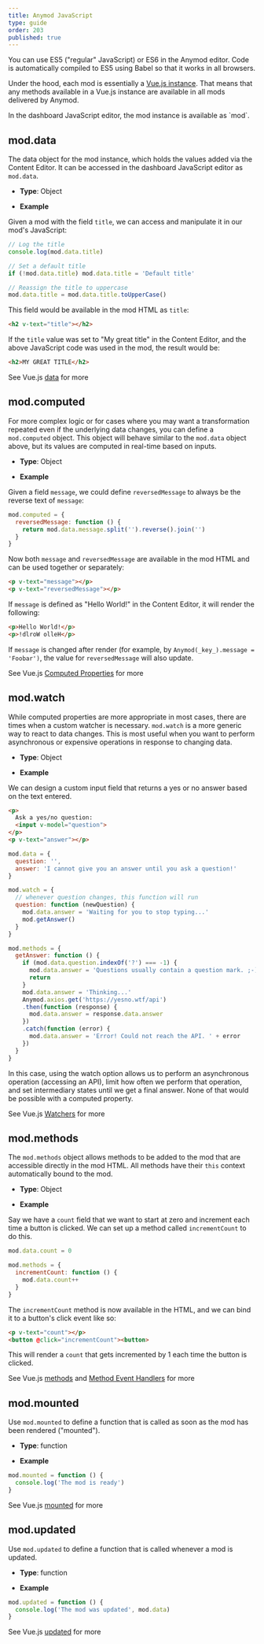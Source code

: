 ```yaml
---
title: Anymod JavaScript
type: guide
order: 203
published: true
---
```


<p class="tip">You can use ES5 ("regular" JavaScript) or ES6 in the Anymod editor. Code is automatically compiled to ES5 using Babel so that it works in all browsers.</p>

Under the hood, each mod is essentially a [Vue.js instance](https://vuejs.org/v2/guide/instance.html). That means that any methods available in a Vue.js instance are available in all mods delivered by Anymod.

<p class="tip">In the dashboard JavaScript editor, the mod instance is available as `mod`.</p>

## mod.data

The data object for the mod instance, which holds the values added via the Content Editor.  It can be accessed in the dashboard JavaScript editor as `mod.data`.

- **Type**: Object

- **Example**

Given a mod with the field `title`, we can access and manipulate it in our mod's JavaScript:

```js
// Log the title
console.log(mod.data.title)

// Set a default title
if (!mod.data.title) mod.data.title = 'Default title'

// Reassign the title to uppercase
mod.data.title = mod.data.title.toUpperCase()
```

This field would be available in the mod HTML as `title`:

```html
<h2 v-text="title"></h2>
```

If the `title` value was set to "My great title" in the Content Editor, and the above JavaScript code was used in the mod, the result would be:

```html
<h2>MY GREAT TITLE</h2>
```

See Vue.js [data](https://vuejs.org/v2/api/#data) for more

## mod.computed

For more complex logic or for cases where you may want a transformation repeated even if the underlying data changes, you can define a `mod.computed` object.  This object will behave similar to the `mod.data` object above, but its values are computed in real-time based on inputs.

- **Type**: Object

- **Example**

Given a field `message`, we could define `reversedMessage` to always be the reverse text of `message`:

```js
mod.computed = {
  reversedMessage: function () {
    return mod.data.message.split('').reverse().join('')
  }
}
```

Now both `message` and `reversedMessage` are available in the mod HTML and can be used together or separately:

```html
<p v-text="message"></p>
<p v-text="reversedMessage"></p>
```

If `message` is defined as "Hello World!" in the Content Editor, it will render the following:

```html
<p>Hello World!</p>
<p>!dlroW olleH</p>
```
If `message` is changed after render (for example, by `Anymod(_key_).message = 'Foobar')`, the value for `reversedMessage` will also update.

See Vue.js [Computed Properties](https://vuejs.org/v2/guide/computed.html#Computed-Properties) for more

## mod.watch

While computed properties are more appropriate in most cases, there are times when a custom watcher is necessary. `mod.watch` is a more generic way to react to data changes. This is most useful when you want to perform asynchronous or expensive operations in response to changing data.

- **Type**: Object

- **Example**

We can design a custom input field that returns a yes or no answer based on the text entered.

```html
<p>
  Ask a yes/no question:
  <input v-model="question">
</p>
<p v-text="answer"></p>
```
```js
mod.data = {
  question: '',
  answer: 'I cannot give you an answer until you ask a question!'
}

mod.watch = {
  // whenever question changes, this function will run
  question: function (newQuestion) {
    mod.data.answer = 'Waiting for you to stop typing...'
    mod.getAnswer()
  }
}

mod.methods = {
  getAnswer: function () {
    if (mod.data.question.indexOf('?') === -1) {
      mod.data.answer = 'Questions usually contain a question mark. ;-)'
      return
    }
    mod.data.answer = 'Thinking...'
    Anymod.axios.get('https://yesno.wtf/api')
    .then(function (response) {
      mod.data.answer = response.data.answer
    })
    .catch(function (error) {
      mod.data.answer = 'Error! Could not reach the API. ' + error
    })
  }
}
```

In this case, using the watch option allows us to perform an asynchronous operation (accessing an API), limit how often we perform that operation, and set intermediary states until we get a final answer. None of that would be possible with a computed property.

See Vue.js [Watchers](https://vuejs.org/v2/guide/computed.html#Watchers) for more

## mod.methods

The `mod.methods` object allows methods to be added to the mod that are accessible directly in the mod HTML. All methods have their `this` context automatically bound to the mod.

- **Type**: Object

- **Example**

Say we have a `count` field that we want to start at zero and increment each time a button is clicked. We can set up a method called `incrementCount` to do this.

```js
mod.data.count = 0

mod.methods = {
  incrementCount: function () {
    mod.data.count++
  }
}
```

The `incrementCount` method is now available in the HTML, and we can bind it to a button's click event like so:

```html
<p v-text="count"></p>
<button @click="incrementCount"><button>
```

This will render a `count` that gets incremented by 1 each time the button is clicked.

See Vue.js [methods](https://vuejs.org/v2/api/#methods) and [Method Event Handlers](https://vuejs.org/v2/guide/events.html) for more

## mod.mounted

Use `mod.mounted` to define a function that is called as soon as the mod has been rendered ("mounted").

- **Type**: function

- **Example**

```js
mod.mounted = function () {
  console.log('The mod is ready')
}
```

See Vue.js [mounted](https://vuejs.org/v2/api/#mounted) for more

## mod.updated

Use `mod.updated` to define a function that is called whenever a mod is updated.

- **Type**: function

- **Example**

```js
mod.updated = function () {
  console.log('The mod was updated', mod.data)
}
```

See Vue.js [updated](https://vuejs.org/v2/api/#updated) for more
